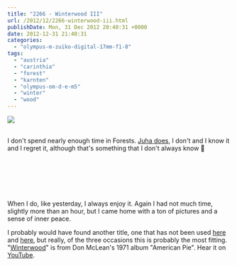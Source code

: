 ```yaml
---
title: "2266 - Winterwood III"
url: /2012/12/2266-winterwood-iii.html
publishDate: Mon, 31 Dec 2012 20:40:31 +0000
date: 2012-12-31 21:40:31
categories: 
  - "olympus-m-zuiko-digital-17mm-f1-8"
tags: 
  - "austria"
  - "carinthia"
  - "forest"
  - "karnten"
  - "olympus-om-d-e-m5"
  - "winter"
  - "wood"
---
```

<div class="container">
<div class="center"><a target="_blank" href="https://d25zfm9zpd7gm5.cloudfront.net/1200x1200/2012/20121230_140211_lr.jpg"><img src="https://d25zfm9zpd7gm5.cloudfront.net/0600x0600/2012/20121230_140211_lr.jpg" /></a></div>
</div>
<br />

I don't spend nearly enough time in Forests. <a href="http://lightscrape.blogspot.com/" target="_blank">Juha does</a>, I don't and I know it and I regret it, although that's something that I don't always know 🙂

<div class="container">
<div class="center"><a target="_blank" href="https://d25zfm9zpd7gm5.cloudfront.net/1200x1200/2012/20121230_141004_lr.jpg"><img style="margin: 10pt 10px 10pt 10px;" src="https://d25zfm9zpd7gm5.cloudfront.net/0150x0150/2012/20121230_141004_lr.jpg" alt="" border="0" /></a><a target="_blank" href="https://d25zfm9zpd7gm5.cloudfront.net/1200x1200/2012/20121230_140114_lr.jpg"><img style="margin: 10pt 10px 10pt 10px;" src="https://d25zfm9zpd7gm5.cloudfront.net/0150x0150/2012/20121230_140114_lr.jpg" alt="" border="0" /></a></div>
</div>

<div class="container">
<div class="center"><a target="_blank" href="https://d25zfm9zpd7gm5.cloudfront.net/1200x1200/2012/20121230_141041_lr.jpg"><img style="margin: 10pt 10px 10pt 10px;" src="https://d25zfm9zpd7gm5.cloudfront.net/0150x0150/2012/20121230_141041_lr.jpg" alt="" border="0" /></a><a target="_blank" href="https://d25zfm9zpd7gm5.cloudfront.net/1200x1200/2012/20121230_141415_lr.jpg"><img style="margin: 10pt 10px 10pt 10px;" src="https://d25zfm9zpd7gm5.cloudfront.net/0150x0150/2012/20121230_141415_lr.jpg" alt="" border="0" /></a></div>
</div>

<div class="container">
<div class="center"><a target="_blank" href="https://d25zfm9zpd7gm5.cloudfront.net/1200x1200/2012/20121230_152220_lr.jpg"><img style="margin: 10pt 10px 10pt 10px;" src="https://d25zfm9zpd7gm5.cloudfront.net/0150x0150/2012/20121230_152220_lr.jpg" alt="" border="0" /></a><a target="_blank" href="https://d25zfm9zpd7gm5.cloudfront.net/1200x1200/2012/20121230_152428_lr.jpg"><img style="margin: 10pt 10px 10pt 10px;" src="https://d25zfm9zpd7gm5.cloudfront.net/0150x0150/2012/20121230_152428_lr.jpg" alt="" border="0" /></a><a target="_blank" href="https://d25zfm9zpd7gm5.cloudfront.net/1200x1200/2012/20121230_152409_lr.jpg"><img style="margin: 10pt 10px 10pt 10px;" src="https://d25zfm9zpd7gm5.cloudfront.net/0150x0150/2012/20121230_152409_lr.jpg" alt="" border="0" /></a></div>
</div>

When I do, like yesterday, I always enjoy it. Again I had not much time, slightly more than an hour, but I came home with a ton of pictures and a sense of inner peace.

 I probably would have found another title, one that has not been used <a href="/2010/01/1205-winterwood.html" target="_blank">here</a> and <a href="/2012/03/1978-winterwood-ii.html" target="_blank">here</a>, but really, of the three occasions this is probably the most fitting. "<a href="http://www.lyricsmode.com/lyrics/d/don_mclean/winterwood.html" target="_blank">Winterwood</a>" is from Don McLean's 1971 album "American Pie". Hear it on <a href="http://www.youtube.com/watch?v=6RqJNpe6otk" target="_blank">YouTube</a>.

